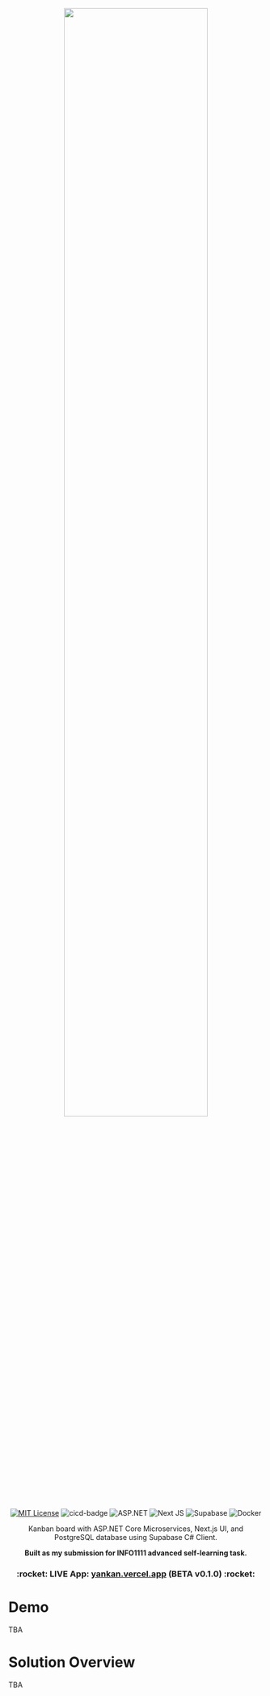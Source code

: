 <p align="center">
  <img src="https://github.com/abyanmajid/yankan/assets/108279046/e7245f09-26f5-43db-9c22-93072839230a" width="75%" height="auto">
</p>

<br>

<p align="center">
  <a href="https://github.com/abyanmajid/kindercode/blob/main/LICENSE"><img alt="MIT License" src="https://img.shields.io/badge/License-MIT-blue.svg"></a>
  <img alt="cicd-badge" src="https://github.com/abyanmajid/yankan/actions/workflows/cicd.yml/badge.svg">
  <img alt="ASP.NET" src="https://img.shields.io/badge/ASP.NET Core 7-purple.svg?style=flat&logo=dotnet&logoColor=white">
  <img alt="Next JS" src="https://img.shields.io/badge/Next.js 14-black?style=flat&logo=next.js&logoColor=white">
  <img alt="Supabase" src="https://img.shields.io/badge/Supabase-darkgreen.svg?style=flat&logo=supabase&logoColor=white">
  <img alt="Docker" src="https://img.shields.io/badge/Docker-blue.svg?style=flat&logo=docker&logoColor=white">
</p>

<p align="center">
  Kanban board with ASP.NET Core Microservices, Next.js UI, and PostgreSQL database using Supabase C# Client.
</p>

<p align="center">
  <b>Built as my submission for INFO1111 advanced self-learning task.</b>
</p>

<h3 align="center">:rocket: LIVE App: <a href="https://yankan.vercel.app/">yankan.vercel.app</a> (BETA v0.1.0) :rocket:</h1>

# Demo

TBA

# Solution Overview

TBA
